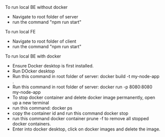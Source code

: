 To run local BE without docker
- Navigate to root folder of server
- run the command "npm run start"

To run local FE
- Navigate to root folder of client 
- run the command "npm run start"

To run local BE with docker 
- Ensure Docker desktop is first installed. 
- Run DOcker desktop
- Run this command in root folder of server: docker build -t my-node-app .
- Run this command in root folder of server: docker run -p 8080:8080 my-node-app
- To stop docker container and delete docker image permanently, open up a new terminal 
- run this command: docker ps 
- copy the container id and run this command docker stop <container-id>
- run this command docker container prune -f to remove all stopped docker containers. 
- Enter into docker desktop, click on docker images and delete the image. 
